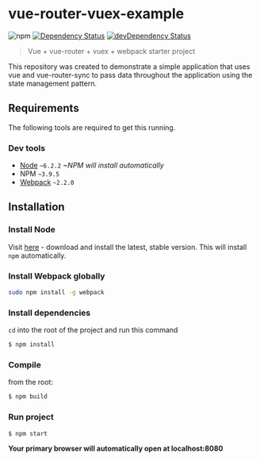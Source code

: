 # vue-router-vuex-example

![npm][npm-version-image]
[![Dependency Status][dep-image]][dep-url]
[![devDependency Status][dev-dep-image]][dev-dep-url]

> Vue + vue-router + vuex + webpack starter project

This repository was created to demonstrate a simple application that uses vue and vue-router-sync to pass data throughout the application using the state management pattern.

## Requirements
The following tools are required to get this running.

### Dev tools
* [Node](https://nodejs.org/en/) `~6.2.2` *~NPM will install automatically*
* NPM `~3.9.5`
* [Webpack](https://webpack.github.io/) `~2.2.0`

## Installation
### Install Node
Visit [here](https://nodejs.org/en/) - download and install the latest, stable version.
This will install `npm` automatically.

### Install Webpack globally
```sh
sudo npm install -g webpack
```

### Install dependencies
`cd` into the root of the project and run this command
```sh
$ npm install
```

### Compile
from the root:
```sh
$ npm build
```

### Run project
```sh
$ npm start
```
**Your primary browser will automatically open at localhost:8080**

[npm-version-image]: https://img.shields.io/npm/v/npm.svg?maxAge=2592000
[dev-dep-image]: https://david-dm.org/JFusco/vue-router-vuex-example/dev-status.svg
[dev-dep-url]: https://david-dm.org/JFusco/vue-router-vuex-example#info=dev
[dep-image]: https://img.shields.io/david/JFusco/vue-router-vuex-example.svg
[dep-url]: https://david-dm.org/JFusco/vue-router-vuex-example